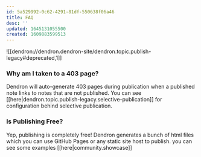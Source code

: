 ```yaml
---
id: 5a529992-0c62-4291-81df-550638f06a46
title: FAQ
desc: ''
updated: 1645131055500
created: 1609883599513
---
```


![[dendron://dendron.dendron-site/dendron.topic.publish-legacy#deprecated,1]]

### Why am I taken to a 403 page?

Dendron will auto-generate 403 pages during publication when a published note links to notes that are not published. You can see [[here|dendron.topic.publish-legacy.selective-publication]] for configuration behind selective publication.


### Is Publishing Free?

Yep, publishing is completely free!  Dendron generates a bunch of html files which you can use GitHub Pages or any static site host to publish. you can see some examples [[here|community.showcase]]
